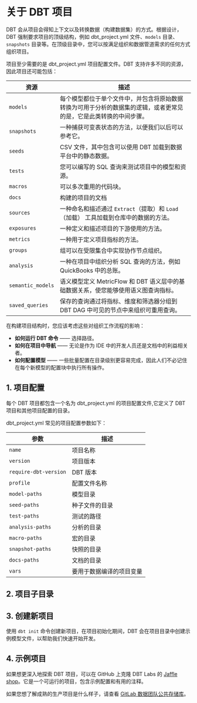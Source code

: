 # 关于 DBT 项目

DBT 会从项目会得知上下文以及转换数据（构建数据集）的方式。根据设计，DBT 强制要求项目的顶级结构，例如 dbt_project.yml 文件、`models` 目录、`snapshots` 目录等。在顶级目录中，您可以按满足组织和数据管道需求的任何方式组织项目。

项目至少需要的是 dbt_project.yml 项目配置文件。DBT 支持许多不同的资源，因此项目还可能包括：

| 资源 | 描述 |
| --- | --- |
| `models` | 每个模型都位于单个文件中，并包含将原始数据转换为可用于分析的数据集的逻辑，或者更常见的是，它是此类转换的中间步骤。|
| `snapshots` | 一种捕获可变表状态的方法，以便我们以后可以参考它。|
| `seeds` | CSV 文件，其中包含可以使用 DBT 加载到数据平台中的静态数据。|
| `tests` | 您可以编写的 SQL 查询来测试项目中的模型和资源。|
| `macros` | 可以多次重用的代码块。|
| `docs` | 构建的项目的文档 |
| `sources` | 一种命名和描述通过 `Extract`（提取）和 `Load`（加载） 工具加载到仓库中的数据的方法。 |
| `exposures` | 一种定义和描述项目的下游使用的方法。|
| `metrics` | 一种用于定义项目指标的方法。|
| `groups` | 组可以在受限集合中实现协作节点组织。|
| `analysis` | 一种在项目中组织分析 SQL 查询的方法，例如 QuickBooks 中的总账。|
| `semantic_models` | 语义模型定义 MetricFlow 和 DBT 语义层中的基础数据关系，使您能够使用语义图查询指标。|
| `saved_queries` | 保存的查询通过将指标、维度和筛选器分组到 DBT DAG 中可见的节点中来组织可重用查询。|

在构建项目结构时，您应该考虑这些对组织工作流程的影响：

- **如何运行 DBT 命令** —— 选择路径。
- **如何在项目中导航** —— 无论是作为 IDE 中的开发人员还是文档中的利益相关者。
- **如何配置模型** —— 一些批量配置在目录级别更容易完成，因此人们不必记住在每个新模型的配置块中执行所有操作。

## 1. 项目配置

每个 DBT 项目都包含一个名为 dbt_project.yml 的项目配置文件,它定义了 DBT 项目和其他项目配置的目录。

dbt_project.yml 常见的项目配置参数如下：

| 参数 | 描述 |
| --- | --- |
| `name` | 项目名称 |
| `version` | 项目版本 |
| `require-dbt-version` | DBT 版本 |
| `profile` | 配置文件名称 |
| `model-paths` | 模型目录 |
| `seed-paths` | 种子文件的目录 |
| `test-paths` | 测试的路径 |
| `analysis-paths` | 分析的目录 |
| `macro-paths` | 宏的目录 |
| `snapshot-paths` | 快照的目录 |
| `docs-paths` | 文档的目录 |
| `vars`| 要用于数据编译的项目变量 |

## 2. 项目子目录

## 3. 创建新项目

使用 `dbt init` 命令创建新项目，在项目初始化期间，DBT 会在项目目录中创建示例模型文件，以帮助我们快速开始开发。

## 4. 示例项目

如果想更深入地探索 DBT 项目，可以在 GitHub 上克隆 DBT Labs 的 [Jaffle shop](https://github.com/dbt-labs/jaffle_shop)。它是一个可运行的项目，包含示例配置和有用的注释。

如果您想了解成熟的生产项目是什么样子，请查看 [GitLab 数据团队公共存储库](https://gitlab.com/gitlab-data/analytics/-/tree/master/transform/snowflake-dbt)。
